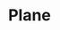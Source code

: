 ---
pid: fs248
title: Plane
location_transcription: 
coordinates: "[-75.15047551248, 39.955569750249]"
zipcode: 
gen_neighborhood: 
neighborhood: 
outside_phl: 
age: '3'
age_range: "<6"
instagram: 
image_file_name: fs_248.jpg
proposal_transcription: 
topic: Technology
topic_summary: '0'
type: Other No Form
keywords_other: 
credit: 
image_labels: 
twitter: 
facebook: 
permalink: "/monuments/fs248/"
layout: item-page
---